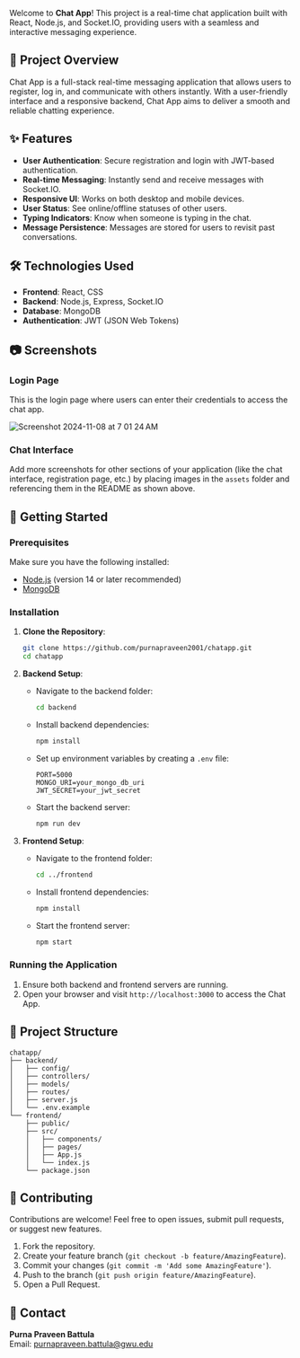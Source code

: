 
Welcome to **Chat App**! This project is a real-time chat application built with React, Node.js, and Socket.IO, providing users with a seamless and interactive messaging experience.

## 🚀 Project Overview

Chat App is a full-stack real-time messaging application that allows users to register, log in, and communicate with others instantly. With a user-friendly interface and a responsive backend, Chat App aims to deliver a smooth and reliable chatting experience.

## ✨ Features

- **User Authentication**: Secure registration and login with JWT-based authentication.
- **Real-time Messaging**: Instantly send and receive messages with Socket.IO.
- **Responsive UI**: Works on both desktop and mobile devices.
- **User Status**: See online/offline statuses of other users.
- **Typing Indicators**: Know when someone is typing in the chat.
- **Message Persistence**: Messages are stored for users to revisit past conversations.

## 🛠️ Technologies Used

- **Frontend**: React, CSS
- **Backend**: Node.js, Express, Socket.IO
- **Database**: MongoDB
- **Authentication**: JWT (JSON Web Tokens)

## 📷 Screenshots

### Login Page
This is the login page where users can enter their credentials to access the chat app.

![Screenshot 2024-11-08 at 7 01 24 AM](https://github.com/user-attachments/assets/6a8de726-0f41-4627-8f26-85f0b90f8f22)

### Chat Interface
Add more screenshots for other sections of your application (like the chat interface, registration page, etc.) by placing images in the `assets` folder and referencing them in the README as shown above.

## 🚀 Getting Started

### Prerequisites

Make sure you have the following installed:
- [Node.js](https://nodejs.org/en/download/) (version 14 or later recommended)
- [MongoDB](https://www.mongodb.com/try/download/community)

### Installation

1. **Clone the Repository**:
   ```bash
   git clone https://github.com/purnapraveen2001/chatapp.git
   cd chatapp
   ```

2. **Backend Setup**:
   - Navigate to the backend folder:
     ```bash
     cd backend
     ```
   - Install backend dependencies:
     ```bash
     npm install
     ```
   - Set up environment variables by creating a `.env` file:
     ```plaintext
     PORT=5000
     MONGO_URI=your_mongo_db_uri
     JWT_SECRET=your_jwt_secret
     ```
   - Start the backend server:
     ```bash
     npm run dev
     ```

3. **Frontend Setup**:
   - Navigate to the frontend folder:
     ```bash
     cd ../frontend
     ```
   - Install frontend dependencies:
     ```bash
     npm install
     ```
   - Start the frontend server:
     ```bash
     npm start
     ```

### Running the Application

1. Ensure both backend and frontend servers are running.
2. Open your browser and visit `http://localhost:3000` to access the Chat App.

## 📁 Project Structure

```
chatapp/
├── backend/
│   ├── config/
│   ├── controllers/
│   ├── models/
│   ├── routes/
│   ├── server.js
│   └── .env.example
└── frontend/
    ├── public/
    ├── src/
    │   ├── components/
    │   ├── pages/
    │   ├── App.js
    │   └── index.js
    └── package.json
```

## 🤝 Contributing

Contributions are welcome! Feel free to open issues, submit pull requests, or suggest new features.

1. Fork the repository.
2. Create your feature branch (`git checkout -b feature/AmazingFeature`).
3. Commit your changes (`git commit -m 'Add some AmazingFeature'`).
4. Push to the branch (`git push origin feature/AmazingFeature`).
5. Open a Pull Request.


## 📧 Contact

**Purna Praveen Battula**  
Email: [purnapraveen.battula@gwu.edu](mailto:purnapraveen.battula@gwu.edu)


